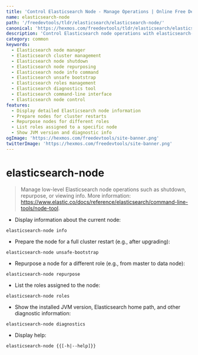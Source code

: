 ```yaml
---
title: 'Control Elasticsearch Node - Manage Operations | Online Free DevTools by Hexmos'
name: elasticsearch-node
path: '/freedevtools/tldr/elasticsearch/elasticsearch-node/'
canonical: 'https://hexmos.com/freedevtools/tldr/elasticsearch/elasticsearch-node/'
description: 'Control Elasticsearch node operations with elasticsearch-node. Manage node shutdown, repurpose, and view diagnostics. Free online tool, no registration required.'
category: common
keywords:
  - Elasticsearch node manager
  - Elasticsearch cluster management
  - Elasticsearch node shutdown
  - Elasticsearch node repurposing
  - Elasticsearch node info command
  - Elasticsearch unsafe bootstrap
  - Elasticsearch roles management
  - Elasticsearch diagnostics tool
  - Elasticsearch command-line interface
  - Elasticsearch node control
features:
  - Display detailed Elasticsearch node information
  - Prepare nodes for cluster restarts
  - Repurpose nodes for different roles
  - List roles assigned to a specific node
  - Show JVM version and diagnostic info
ogImage: 'https://hexmos.com/freedevtools/site-banner.png'
twitterImage: 'https://hexmos.com/freedevtools/site-banner.png'
---
```


# elasticsearch-node

> Manage low-level Elasticsearch node operations such as shutdown, repurpose, or viewing info.
> More information: <https://www.elastic.co/docs/reference/elasticsearch/command-line-tools/node-tool>.

- Display information about the current node:

`elasticsearch-node info`

- Prepare the node for a full cluster restart (e.g., after upgrading):

`elasticsearch-node unsafe-bootstrap`

- Repurpose a node for a different role (e.g., from master to data node):

`elasticsearch-node repurpose`

- List the roles assigned to the node:

`elasticsearch-node roles`

- Show the installed JVM version, Elasticsearch home path, and other diagnostic information:

`elasticsearch-node diagnostics`

- Display help:

`elasticsearch-node {{[-h|--help]}}`
